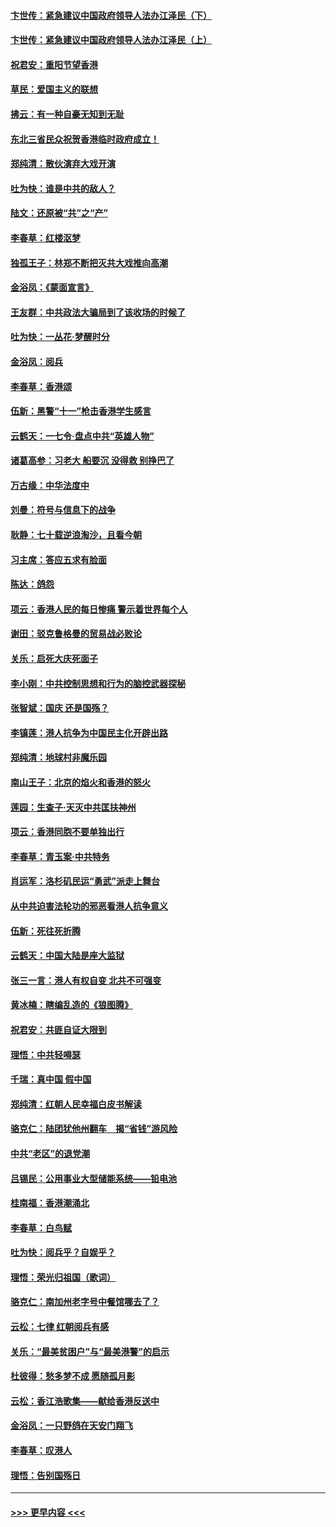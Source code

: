 #### [卞世传：紧急建议中国政府领导人法办江泽民（下）](../pages/nsc993/n11573390.md?t=10080311) 
#### [卞世传：紧急建议中国政府领导人法办江泽民（上）](../pages/nsc993/n11573208.md?t=10080311) 
#### [祝君安：重阳节望香港](../pages/nsc993/n11573190.md?t=10080311) 
#### [草民：爱国主义的联想](../pages/nsc993/n11572333.md?t=10080311) 
#### [拂云：有一种自豪无知到无耻](../pages/nsc993/n11572006.md?t=10080311) 
#### [东北三省民众祝贺香港临时政府成立！](../pages/nsc993/n11571215.md?t=10080311) 
#### [郑纯清：散伙演弃大戏开演](../pages/nsc993/n11570826.md?t=10080311) 
#### [吐为快：谁是中共的敌人？](../pages/nsc993/n11570817.md?t=10080311) 
#### [陆文：还原被“共”之“产”](../pages/nsc993/n11570798.md?t=10080311) 
#### [李春草：红楼沤梦](../pages/nsc993/n11569673.md?t=10080311) 
#### [独孤王子：林郑不断把灭共大戏推向高潮](../pages/nsc993/n11569381.md?t=10080311) 
#### [金浴凤：《蒙面宣言》](../pages/nsc993/n11569368.md?t=10080311) 
#### [王友群：中共政法大骗局到了该收场的时候了](../pages/nsc993/n11568940.md?t=10080311) 
#### [吐为快：一丛花‧梦醒时分](../pages/nsc993/n11567491.md?t=10080311) 
#### [金浴凤：阅兵](../pages/nsc993/n11567454.md?t=10080311) 
#### [李春草：香港颂](../pages/nsc993/n11567444.md?t=10080311) 
#### [伍新：黑警“十一”枪击香港学生感言](../pages/nsc993/n11567426.md?t=10080311) 
#### [云鹤天：一七令‧盘点中共“英雄人物”](../pages/nsc993/n11567091.md?t=10080311) 
#### [诸葛高参：习老大 船要沉 没得救 别挣巴了](../pages/nsc993/n11566976.md?t=10080311) 
#### [万古缘：中华法度中](../pages/nsc993/n11566726.md?t=10080311) 
#### [刘曼：符号与信息下的战争](../pages/nsc993/n11564655.md?t=10080311) 
#### [耿静：七十载逆浪淘沙，且看今朝](../pages/nsc993/n11564520.md?t=10080311) 
#### [习主席：答应五求有脸面](../pages/nsc993/n11563953.md?t=10080311) 
#### [陈达：鸽怨](../pages/nsc993/n11561879.md?t=10080311) 
#### [项云：香港人民的每日惨痛  警示着世界每个人](../pages/nsc993/n11559273.md?t=10080311) 
#### [谢田：驳克鲁格曼的贸易战必败论](../pages/nsc993/n11555840.md?t=10080311) 
#### [关乐：启死大庆死面子](../pages/nsc993/n11556823.md?t=10080311) 
#### [李小刚：中共控制思想和行为的脑控武器探秘](../pages/nsc993/n11556776.md?t=10080311) 
#### [张智斌：国庆  还是国殇？](../pages/nsc993/n11556617.md?t=10080311) 
#### [李镇莲：港人抗争为中国民主化开辟出路](../pages/nsc993/n11556570.md?t=10080311) 
#### [郑纯清：地球村非魔乐园](../pages/nsc993/n11555415.md?t=10080311) 
#### [南山王子：北京的焰火和香港的怒火](../pages/nsc993/n11555318.md?t=10080311) 
#### [莲园：生查子·天灭中共匡扶神州](../pages/nsc993/n11555302.md?t=10080311) 
#### [项云：香港同胞不要单独出行](../pages/nsc993/n11555276.md?t=10080311) 
#### [李春草：青玉案‧中共特务](../pages/nsc993/n11552356.md?t=10080311) 
#### [肖运军：洛杉矶民运“勇武”派走上舞台](../pages/nsc993/n11551595.md?t=10080311) 
#### [从中共迫害法轮功的邪恶看港人抗争意义](../pages/nsc993/n11540858.md?t=10080311) 
#### [伍新：死往死折腾](../pages/nsc993/n11550174.md?t=10080311) 
#### [云鹤天：中国大陆是座大监狱](../pages/nsc993/n11550155.md?t=10080311) 
#### [张三一言：港人有权自变 北共不可强变](../pages/nsc993/n11550132.md?t=10080311) 
#### [黄冰楠：瞎编乱造的《狼图腾》](../pages/nsc993/n11550082.md?t=10080311) 
#### [祝君安：共匪自证大限到](../pages/nsc993/n11550041.md?t=10080311) 
#### [理悟：中共轻嘚瑟](../pages/nsc993/n11547978.md?t=10080311) 
#### [千瑞：真中国 假中国](../pages/nsc993/n11547865.md?t=10080311) 
#### [郑纯清：红朝人民幸福白皮书解读](../pages/nsc993/n11547499.md?t=10080311) 
#### [骆克仁：陆团犹他州翻车　揭“省钱”游风险](../pages/nsc993/n11546977.md?t=10080311) 
#### [中共“老区”的退党潮](../pages/nsc993/n11545995.md?t=10080311) 
#### [吕锡民：公用事业大型储能系统——铅电池](../pages/nsc993/n11545701.md?t=10080311) 
#### [桂南福：香港潮涌北](../pages/nsc993/n11545682.md?t=10080311) 
#### [李春草：白鸟赋](../pages/nsc993/n11545663.md?t=10080311) 
#### [吐为快：阅兵乎？自娱乎？](../pages/nsc993/n11545625.md?t=10080311) 
#### [理悟：荣光归祖国（歌词）](../pages/nsc993/n11545616.md?t=10080311) 
#### [骆克仁：南加州老字号中餐馆哪去了？](../pages/nsc993/n11545120.md?t=10080311) 
#### [云松：七律 红朝阅兵有感](../pages/nsc993/n11542394.md?t=10080311) 
#### [关乐：“最美贫困户”与“最美港警”的启示](../pages/nsc993/n11542252.md?t=10080311) 
#### [杜彼得：愁多梦不成 愿随孤月影](../pages/nsc993/n11540296.md?t=10080311) 
#### [云松：香江浩歌集——献给香港反送中](../pages/nsc993/n11540149.md?t=10080311) 
#### [金浴凤：一只野鸽在天安门翔飞](../pages/nsc993/n11540280.md?t=10080311) 
#### [李春草：叹港人](../pages/nsc993/n11540119.md?t=10080311) 
#### [理悟：告别国殇日](../pages/nsc993/n11539610.md?t=10080311) 

----
#### [ >>> 更早内容 <<< ](../indexes/nsc993-earlier.md)
